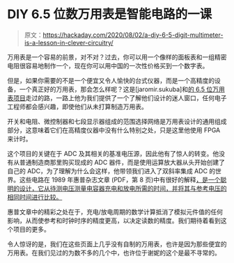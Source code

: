 # DIY 6.5 位数万用表是智能电路的一课

> 原文：<https://hackaday.com/2020/08/02/a-diy-6-5-digit-multimeter-is-a-lesson-in-clever-circuitry/>

万用表是一个容易的前景，对不对？过去，你可以用一个像样的面板表和一组精密电阻很容易地制作一个，现在你可以用中国的一次性价格买到一个数字表。

但是，如果你需要的不是一个便宜又令人愉快的台式仪器，而是一个高精度的设备，一个真正好的万用表，那会怎么样呢？这是[jaromir.sukuba]和[的 6.5 位万用表项目](https://hackaday.io/project/174022-diy-6-digit-multimeter)走过的路，一路上他为我们提供了一个了解他们设计的迷人窗口，任何电子工程师都会感兴趣，即使他们从未打算制造万用表。

开关和电阻、微控制器和七段显示器组成的范围选择网络是万用表设计的通用组成部分，这意味着它们在高精度仪器中没有什么特别之处，只是这里他使用 FPGA 来计时。

这个项目的关键在于 ADC 及其相关的基准电压源，因此他有了惊人的转变。他没有从普通制造商那里购买现成的 ADC 器件，而是使用运算放大器从头开始创建了自己的 ADC，为了理解为什么会这样，他带领我们进入了双斜率集成 ADC 的世界。这些电路在 1989 年惠普杂志文章 (PDF，第 8 页)中有很好的解释[，是一个聪明的设计，它从待测电压测量电容器充电和放电所需的时间，并将其与参考电压的相同时间进行比较。](https://www.hpl.hp.com/hpjournal/pdfs/IssuePDFs/1989-04.pdf)

惠普文章中的精彩之处在于，充电/放电周期的数学计算抵消了模拟元件值的任何影响，从而使参考和时钟时序的精度更高，以决定读数的精度。我们期待着看到这个项目的更多。

令人惊讶的是，我们在这些页面上几乎没有自制的万用表，也许是因为那些便宜的万用表。在我们见过的为数不多的几个中，也许位于谢妮的这个是最不寻常的。